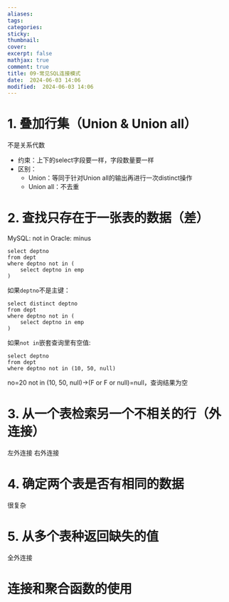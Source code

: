 ```yaml
---
aliases: 
tags: 
categories:
sticky:
thumbnail:
cover: 
excerpt: false
mathjax: true
comment: true
title: 09-常见SQL连接模式
date:  2024-06-03 14:06
modified:  2024-06-03 14:06
---
```

# 1. 叠加行集（Union & Union all）

不是关系代数

- 约束：上下的select字段要一样，字段数量要一样
- 区别：
	- Union：等同于针对Union all的输出再进行一次distinct操作
	- Union all：不去重


# 2. 查找只存在于一张表的数据（差）

MySQL: not in
Oracle: minus

```mysql
select deptno
from dept
where deptno not in (
	select deptno in emp
)
```

如果`deptno`不是主键：
```mysql
select distinct deptno
from dept
where deptno not in (
	select deptno in emp
)
```



如果`not in`嵌套查询里有空值:
```mysql
select deptno
from dept
where deptno not in (10, 50, null)
```

no=20 not in (10, 50, null)->(F or F or null)=null，查询结果为空


# 3. 从一个表检索另一个不相关的行（外连接）


左外连接
右外连接


# 4. 确定两个表是否有相同的数据


很复杂


# 5. 从多个表种返回缺失的值

全外连接


# 连接和聚合函数的使用

